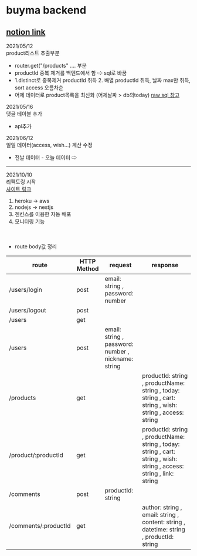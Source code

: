 # buyma backend

## [notion link](https://www.notion.so/buyma-f3a57a4c07e048989d1859560418db0f)


2021/05/12  
product리스트 추출부분  
- router.get("/products" .... 부분
- productId 중복 제거를 백엔드에서 함 ⇨ sql로 바꿈
- 1.distinct로 중복제거 productId 취득 2. 배열 productId 취득, 날짜 max만 취득, sort access 오름차순
- 어제 데이터로 product목록을 최신화 (어제날짜 > db의today)
[raw sql 참고](https://sequelize.org/master/manual/raw-queries.html)

2021/05/16  
댓글 테이블 추가
- api추가

2021/06/12  
일일 데이터(access, wish...) 계산 수정
- 전날 데이터 - 오늘 데이터 ⇨ 

---
2021/10/10  
리펙토링 시작  
[사이트 링크](https://buyma.netlify.app/login)
1. heroku -> aws
2. nodejs -> nestjs
3. 젠킨스를 이용한 자동 배포
4. 모니터링 기능  
<br></br>
- route body값 정리  

route | HTTP Method  | request | response
----- | ----- | ----- | -----
/users/login | post | email: string , password: number | 
/users/logout | post | | 
/users | get | | 
/users | post | email: string , password: number , nickname: string | 
/products | get | | productId: string , productName: string , today: string , cart: string , wish: string , access: string
/product/:productId | get | | productId: string , productName: string , today: string , cart: string , wish: string , access: string , link: string
/comments | post | productId: string |
/comments/:productId | get | | author: string , email: string , content: string , datetime: string , productId: string

